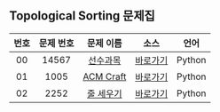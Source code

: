 ## Topological Sorting 문제집

| 번호  | 문제 번호 |                     문제 이름                     |         소스         |  언어  |
| :---: | :-------: | :-----------------------------------------------: | :------------------: | :----: |
|  00   |   14567   | [선수과목](https://www.acmicpc.net/problem/14567) | [바로가기](../14567) | Python |
|  01   |   1005    | [ACM Craft](https://www.acmicpc.net/problem/1005) | [바로가기](../1005)  | Python |
|  02   |   2252    | [줄 세우기](https://www.acmicpc.net/problem/2252) | [바로가기](../2252)  | Python |